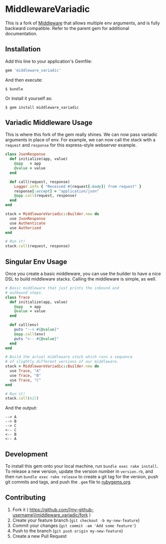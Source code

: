 # MiddlewareVariadic

This is a fork of [Middleware](https://github.com/mitchellh/middleware) that allows multiple env arguments, and is fully backward compatible. Refer to the parent gem for additional documentation.

## Installation

Add this line to your application's Gemfile:

```ruby
gem 'middleware_variadic'
```

And then execute:

    $ bundle

Or install it yourself as:

    $ gem install middleware_variadic

## Variadic Middleware Usage

This is where this fork of the gem really shines. We can now pass variadic arguments in place of env. For example, we can now call the stack with a `request` and `response` for this express-style webserver example.

```ruby
class JsonResponse
  def initialize(app, value)
    @app   = app
    @value = value
  end

  def call(request, response)
    Logger.info { "Received #{request[:body]} from request" }
    response[:accept] = "application/json"
    @app.call(request, response)
  end
end

stack = MiddlewareVariadic::Builder.new do
  use JsonResponse
  use Authenticate
  use Authorized
end

# Run it!
stack.call(request, response)
```

## Singular Env Usage

Once you create a basic middleware, you can use the builder to
have a nice DSL to build middleware stacks. Calling the middleware
is simple, as well.

```ruby
# Basic middleware that just prints the inbound and
# outbound steps.
class Trace
  def initialize(app, value)
    @app   = app
    @value = value
  end

  def call(env)
    puts "--> #{@value}"
    @app.call(env)
    puts "<-- #{@value}"
  end
end

# Build the actual middleware stack which runs a sequence
# of slightly different versions of our middleware.
stack = MiddlewareVariadic::Builder.new do
  use Trace, "A"
  use Trace, "B"
  use Trace, "C"
end

# Run it!
stack.call(nil)
```

And the output:

```
--> A
--> B
--> C
<-- C
<-- B
<-- A
```

## Development

To install this gem onto your local machine, run `bundle exec rake install`. To release a new version, update the version number in `version.rb`, and then run `bundle exec rake release` to create a git tag for the version, push git commits and tags, and push the `.gem` file to [rubygems.org](https://rubygems.org).

## Contributing

1. Fork it ( https://github.com/[my-github-username]/middleware_variadic/fork )
2. Create your feature branch (`git checkout -b my-new-feature`)
3. Commit your changes (`git commit -am 'Add some feature'`)
4. Push to the branch (`git push origin my-new-feature`)
5. Create a new Pull Request
